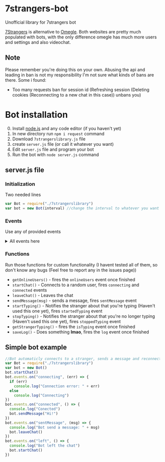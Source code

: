 # 7strangers-bot
Unofficial library for 7strangers bot

[7Strangers](https://7strangers.com) is alternative to [Omegle](https://www.omegle.com/).
Both websites are pretty much populated with bots, with the only difference omegle has much more users and settings and also videochat.

## Note
Please remember you're doing this on your own. Abusing the api and leading in ban is not my responsibility
I'm not sure what kinds of bans are there. 
Some i found:
- Too many requests ban for session id (Refreshing session (Deleting cookies (Reconnecting to a new chat in this case)) unbans you)

# Bot installation
0. Install [node.js](https://nodejs.org/en/download/) and any code editor (if you haven't yet)
1. In new directory run `npm i request` command
2. Download `7strangerslibrary.js` file
3. create `server.js` file (or call it whatever you want)
4. Edit `server.js` file and program your bot
5. Run the bot with `node server.js` command

## server.js file
### Initialization
Two needed lines
```js
var Bot = require("./7strangerslibrary")
var bot = new Bot(interval) //change the interval to whatever you want (Check messages interval) Default: 2000 (milliseconds) 
```
### Events 
Use any of provided events
<details>
  <summary>All events here</summary>
  
 ```javascript 
bot.events.on("onlineUsers", (amount) => {
  console.log("Online users: " + amount)
})

bot.events.on("connecting", (err) => {
  if (err)
    console.log("Connection error: " + err)
  else
    console.log("Connecting")
})

bot.events.on("connected", () => {
  console.log("Conected")
})

bot.events.on("left", () => {
  console.log("Bot left the chat")
})

bot.events.on("sentMessage", (msg) => {
  console.log("Bot send a message: " + msg)
})

bot.events.on("strangerLeft", () => {
  console.log("The stranger left")
})

bot.events.on("gotMessage", (msg) => {
  console.log("The stranger sent a message: " + msg)
})

bot.events.on("startedTyping", () => {
  console.log("Bot started typing")
})

bot.events.on("stoppedTyping", () => {
  console.log("Bot stopped typing")
})

bot.events.on("isTyping", (typing) => {
  console.log("Is stranger typing:" + typing)
})

bot.events.on("log", (log) => {
  console.log("Log saved: " + log)
})
```
</details>

### Functions
Run those functions for custom functionality
(I havent tested all of them, so don't know any bugs (Feel free to report any in the issues page))
- `getOnlineUsers()` - fires the `onlineUsers` event once finished
- `startChat()` - Connects to a random user, fires `connecting` and `connected` events
- `leaveChat()` - Leaves the chat
- `sendMessage(msg)` - sends a message, fires `sentMessage` event
- `startTyping()` - Notifies the stranger about that you're typing (Haven't used this one yet), fires `startedTyping` event
- `stopTyping()` - Notifies the stranger about that you're no longer typing (Haven't used this one yet), fires `stoppedTyping` event
- `getStrangerTyping()` - fires the `isTyping` event once finished
- `saveLog()` - Does something **lmao**, fires the `log` event once finished

## Simple bot example
```js
//Bot automaticly connects to a stranger, sends a message and reconnects to a new one
var Bot = require("./7strangerslibrary")
var bot = new Bot()
bot.startChat()
bot.events.on("connecting", (err) => {
  if (err)
    console.log("Connection error: " + err)
  else
    console.log("Connecting")
})
bot.events.on("connected", () => {
  console.log("Conected")
  bot.sendMessage("Hi!")
})
bot.events.on("sentMessage", (msg) => {
  console.log("Bot send a message: " + msg)
  bot.leaveChat()
})
bot.events.on("left", () => {
  console.log("Bot left the chat")
  bot.startChat()
})
```
